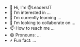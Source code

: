 - 👋 Hi, I’m @LeadersIT
- 👀 I’m interested in ...
- 🌱 I’m currently learning ...
- 💞️ I’m looking to collaborate on ...
- 📫 How to reach me ...
- 😄 Pronouns: ...
- ⚡ Fun fact: ...

<!---
LeadersIT/LeadersIT is a ✨ special ✨ repository because its `README.md` (this file) appears on your GitHub profile.
You can click the Preview link to take a look at your changes.
--->
